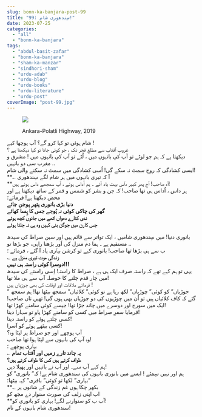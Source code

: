 ```yaml
---
slug: bonn-ka-banjara-post-99
title: "99: سِندھوری شام!"
date: 2023-07-25
categories: 
  - "all"
  - "bonn-ka-banjara"
tags: 
  - "abdul-basit-zafar"
  - "bonn-ka-banjara"
  - "sham-ka-manzar"
  - "sindhori-sham"
  - "urdu-adab"
  - "urdu-blog"
  - "urdu-books"
  - "urdu-literature"
  - "urdu-post"
coverImage: "post-99.jpg"
---
```


<figure>

![](images/post-99-300x225.jpg)

<figcaption>

Ankara-Polatli Highway, 2019

</figcaption>

</figure>

شام ہوئی تو کیا کرو گے؟ آپ پوچھا کیے !  
غروبِ آفتاب سے مطلعِ فجر تک ، جو کوئی جاتا تو کیا دیکھتا ہے ؟  
دیکھتا ہے کہ ہم جو لوٹے تو آپ کی بانہوں میں ، لُٹے تو آپ کی بانہوں میں ! مشرق و مغرب سی دو بانہیں ..  
ایسی کشادگی کہ روح سمٹ نہ سکے گی! اُسی کشادگی میں سمٹ نہ سکنے والی شام!  
**؎ آ کہ تیری بانہوں میں ہر شام لگے سِندھوری  
**آہ صاحب! آج پھر کبیر داؔس بہت یاد آئے ۔ ہم اُداس ہوئے ، آپ سمجھے داس ہوئے ہیں!  
ہر داس ، اُداس ہی تھا صاحب! کہ جن و بشر کو شمس و قمر کے ساتھ دیکھتا ہے اور محض دیکھتا ہے! فرمائے؛  
**دنیا بڑی بانوری پتھر پوجن جائے  
گھر کی چاکی کوئی نہ پُوجے جس کا پِسا کھائے  
ندی کنارے دھواں اٹھے میں جانوں کچھ ہوئے  
جس کارن میں جوگن بنی کہیں وہ ہی نہ جلتا ہوئے**

بانوری دنیا! میں سِندھوری شامیں ، ایک تواتر سے قائم ہیں اور سین صراط کی سیدھ مستقیم ہے ۔ ہما دم منزل کی اَور بڑھتا راہی، جو بڑھا تو ..  
ب سے ہی بڑھا تھا صاحب! بانوری کہے تو کرشن بہاؔری یاد آ گئے ، فرمائے ؛  
؎ **زندگی موت تیری منزل ہے  
دوسرا کوئی راستہ ہی نہیں!!!**  
یہی تو ہم کہے تھے کہ راستہ صرف ایک ہی ہے ، صراط کا راستہ! اِسی راستے کی سیدھ میں چار قدم چلنے کا حوصلہ آپ سے ہی ملا تھا!  
فرمائے ملاقات اور اوقات کی بھی جوڑیاں ہیں !  
” جوڑیاں” کو کوئی” چوڑیاں” لکھ رہا ہے تو کوئی” کلائیاں” سمجھ بیٹھا تھا! ہم سمجھ گئے کہ کاف کلائیاں ہیں تو اُن میں چوڑیوں کی دو جوڑیاں بھی ہوں گی! تھیں ناں صاحب! ایک میں سورج اور دوسرے میں چاند جڑا تھا! جیسے کوئی سامنے کھڑا تھا!  
فرمایا سفرِ صراط میں کسی کو سامنے کھڑا پاو تو سہارا دینا!  
کسی چلتے ہوئے کو راستہ دینا!  
کسی بیٹھے ہوئے کو آسرا!  
آپ پوچھے اور جو صراط پر لیٹا وہ؟  
وہ آپ کی بانہوں سے لپٹا ہوا تھا صاحب!  
بہاؔری پوچھے ؛  
؎ **یہ چاند تارے زمیں اور آفتاب تمام  
طواف کرتے ہیں کس کا طواف کرتے ہیں؟**  
ہم کہے آپ سے۔ اور آپ نے بانہیں اور پھیلا دیں!  
ہم اور نہیں سِمٹے ! ایسے میں بانوری بانہوں کی سندھوری شام ہے! کہ” بانوری” کو “بہاری” لکھا تو کوئی” باقری” کہہ بیٹھا؛  
**؎ بکھر چکا ہوں غم زندگی کے شانوں پر  
اب اپنی زلف کی صورت سنوار دے مجھ کو  
**آپ ب کو سنوارنے لگے! بہاری کو بانوری کو!  
سندھوری شام بانہوں کے نام!
